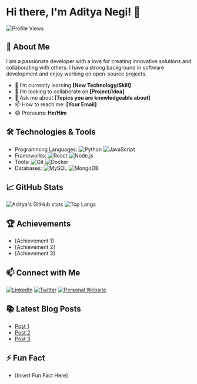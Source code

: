 # Hi there, I'm Aditya Negi! 👋

![Profile Views](https://komarev.com/ghpvc/?username=adityanegi-hu&color=green)

## 🚀 About Me
I am a passionate developer with a love for creating innovative solutions and collaborating with others. I have a strong background in software development and enjoy working on open-source projects.

- 🌱 I’m currently learning **[New Technology/Skill]**
- 👯 I’m looking to collaborate on **[Project/Idea]**
- 💬 Ask me about **[Topics you are knowledgeable about]**
- 📫 How to reach me: **[Your Email]**
- 😄 Pronouns: **He/Him**

## 🛠️ Technologies & Tools
- Programming Languages: ![Python](https://img.shields.io/badge/-Python-333333?style=flat&logo=python) ![JavaScript](https://img.shields.io/badge/-JavaScript-333333?style=flat&logo=javascript)
- Frameworks: ![React](https://img.shields.io/badge/-React-333333?style=flat&logo=react) ![Node.js](https://img.shields.io/badge/-Node.js-333333?style=flat&logo=node.js)
- Tools: ![Git](https://img.shields.io/badge/-Git-333333?style=flat&logo=git) ![Docker](https://img.shields.io/badge/-Docker-333333?style=flat&logo=docker)
- Databases: ![MySQL](https://img.shields.io/badge/-MySQL-333333?style=flat&logo=mysql) ![MongoDB](https://img.shields.io/badge/-MongoDB-333333?style=flat&logo=mongodb)

## 📈 GitHub Stats
![Aditya's GitHub stats](https://github-readme-stats.vercel.app/api?username=adityanegi-hu&show_icons=true&theme=radical)
![Top Langs](https://github-readme-stats.vercel.app/api/top-langs/?username=adityanegi-hu&layout=compact&theme=radical)

## 🏆 Achievements
- [Achievement 1]
- [Achievement 2]
- [Achievement 3]

## 📫 Connect with Me
[![LinkedIn](https://img.shields.io/badge/LinkedIn-0077B5?style=for-the-badge&logo=linkedin&logoColor=white)](https://linkedin.com/in/your-profile) [![Twitter](https://img.shields.io/badge/Twitter-1DA1F2?style=for-the-badge&logo=twitter&logoColor=white)](https://twitter.com/your-profile) [![Personal Website](https://img.shields.io/badge/Personal_Website-FF7139?style=for-the-badge&logo=google-chrome&logoColor=white)](https://yourwebsite.com)

## 📚 Latest Blog Posts
<!-- BLOG-POST-LIST:START -->
- [Post 1](https://yourblog.com/post-1)
- [Post 2](https://yourblog.com/post-2)
- [Post 3](https://yourblog.com/post-3)
<!-- BLOG-POST-LIST:END -->

## ⚡ Fun Fact
- [Insert Fun Fact Here]

